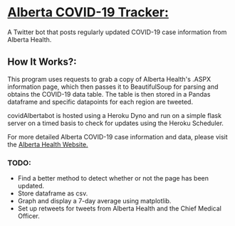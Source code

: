 # [Alberta COVID-19 Tracker:](https://twitter.com/covidAlberta "@covidAlbertabot")

A Twitter bot that posts regularly updated COVID-19 case information from Alberta Health.

## How It Works?:

This program uses requests to grab a copy of Alberta Health's .ASPX information page, which then passes it to BeautifulSoup for parsing and obtains the COVID-19 data table. The table is then stored in a Pandas dataframe and specific datapoints for each region are tweeted. 

covidAlbertabot is hosted using a Heroku Dyno and run on a simple flask server on a timed basis to check for updates using the Heroku Scheduler.

For more detailed Alberta COVID-19 case information and data, please visit the [Alberta Health Website.](https://www.alberta.ca/covid-19-alberta-data.aspx)


### TODO:

- Find a better method to detect whether or not the page has been updated.
- Store dataframe as csv.
- Graph and display a 7-day average using matplotlib.
- Set up retweets for tweets from Alberta Health and the Chief Medical Officer.
